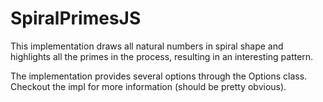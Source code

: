 # SpiralPrimesJS

This implementation draws all natural numbers in spiral shape and highlights all the primes in the process, resulting in an interesting pattern.

The implementation provides several options through the Options class. Checkout the impl for more information (should be pretty obvious).
